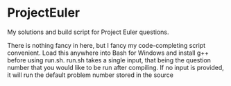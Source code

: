 # ProjectEuler
My solutions and build script for Project Euler questions. 

There is nothing fancy in here, but I fancy my code-completing script convenient.
Load this anywhere into Bash for Windows and install g++ before using run.sh.
run.sh takes a single input, that being the question number that you would like to be run after compiling. If no input is provided, it will run the default problem number stored in the source
